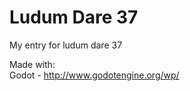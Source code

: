 Ludum Dare 37
=============

My entry for ludum dare 37

Made with:     
    Godot - http://www.godotengine.org/wp/   

